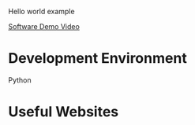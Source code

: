 Hello world example 

[Software Demo Video](http://youtube.link.goes.here)

# Development Environment

Python

# Useful Websites